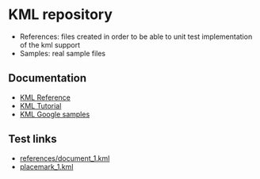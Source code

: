 # KML repository

- References: files created in order to be able to unit test implementation of the kml support 
- Samples: real sample files

## Documentation

- [KML Reference](https://developers.google.com/kml/documentation/kmlreference)
- [KML Tutorial](https://developers.google.com/kml/documentation/kml_tut)
- [KML Google samples](https://kml-samples.googlecode.com/svn/trunk/interactive/index.html#./Point_Placemarks/Point_Placemarks.Simple.kml)

## Test links
- [references/document_1.kml](https://map.geo.admin.ch/?topic=ech&lang=fr&bgLayer=ch.swisstopo.pixelkarte-farbe&layers=KML%7C%7Chttps:%2F%2Fraw.githubusercontent.com%2Fgeoadmin%2Fkml%2Fmaster%2Freferences%2Fdocument_1.kml)
- [placemark_1.kml](https://map.geo.admin.ch/?topic=ech&lang=fr&bgLayer=ch.swisstopo.pixelkarte-farbe&layers=KML%7C%7Chttps:%2F%2Fraw.githubusercontent.com%2Fgeoadmin%2Fkml%2Fmaster%2Freferences%2Fplacemark_1.kml)
